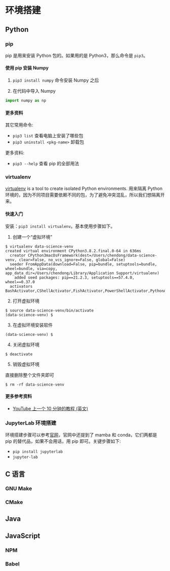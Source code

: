 # 环境搭建
## Python
### pip
pip 是用来安装 Python 包的。如果用的是 Python3，那么命令是 `pip3`。

#### 使用 pip 安装 Numpy

1. `pip3 install numpy` 命令安装 Numpy 之后

2. 在代码中导入 Numpy

```python
import numpy as np
```

#### 更多资料

其它常用命令:
- `pip3 list` 查看电脑上安装了哪些包
- `pip3 uninstall <pkg-name>` 卸载包

更多资料:
- `pip3 --help` 查看 pip 的全部用法

### virtualenv
[virtualenv](https://virtualenv.pypa.io/en/latest/) is a tool to create isolated Python environments. 用来隔离 Python 环境的，因为不同项目需要依赖不同的包，为了避免冲突混乱，所以我们想隔离开来。

#### 快速入门
安装：`pip3 install virtualenv`。基本使用步骤如下。

1) 创建一个“虚拟环境”

```
$ virtualenv data-science-venv
created virtual environment CPython3.8.2.final.0-64 in 636ms
  creator CPython3macOsFramework(dest=/Users/chendong/data-science-venv, clear=False, no_vcs_ignore=False, global=False)
  seeder FromAppData(download=False, pip=bundle, setuptools=bundle, wheel=bundle, via=copy, app_data_dir=/Users/chendong/Library/Application Support/virtualenv)
    added seed packages: pip==21.2.3, setuptools==57.4.0, wheel==0.37.0
  activators BashActivator,CShellActivator,FishActivator,PowerShellActivator,PythonActivator
```

2) 打开虚拟环境

```
$ source data-science-venv/bin/activate
(data-science-venv) $
```

3) 在虚拟环境安装软件

```
(data-science-venv) $ 
```

4) 关闭虚拟环境

```
$ deactivate
```

5) 销毁虚拟环境

直接删除整个文件夹即可

```
$ rm -rf data-science-venv
```

#### 更多参考资料

- [YouTube 上一个 10 分钟的教程 (英文)](https://www.youtube.com/watch?v=N5vscPTWKOk)

### JupyterLab 环境搭建
环境搭建步骤可以参考[官网](https://jupyter.org/install.html)，官网中还提到了 mamba 和 conda，它们两都是 pip 的替代品，如果不会用话，用 pip 即可。关键步骤如下:
- `pip install jupyterlab`
- `jupyter-lab`

## C 语言
### GNU Make
### CMake

## Java

## JavaScript
### NPM

### Babel
